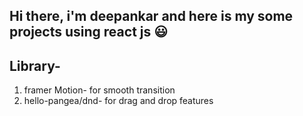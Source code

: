 ## Hi there, i'm deepankar and here is my some projects using react js 😃

## Library- 
1. framer Motion-  for smooth transition 
2. hello-pangea/dnd-  for drag and drop features


